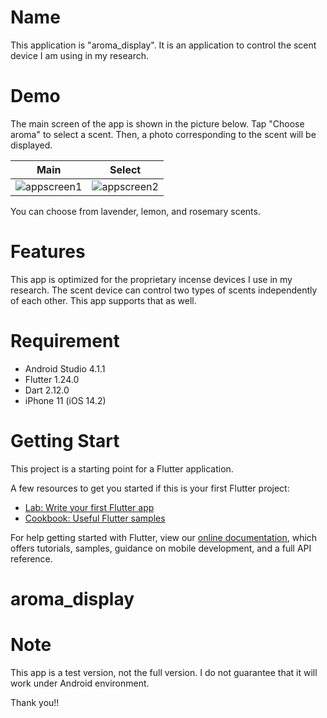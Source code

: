 # Name

This application is "aroma_display".
It is an application to control the scent device I am using in my research.

# Demo

The main screen of the app is shown in the picture below.
Tap "Choose aroma" to select a scent.
Then, a photo corresponding to the scent will be displayed.

|Main|Select|
|---|---|
|![appscreen1](https://user-images.githubusercontent.com/63706799/103330325-540a8680-4aa4-11eb-96d5-26b545f07e74.png)|![appscreen2](https://user-images.githubusercontent.com/63706799/103330541-486b8f80-4aa5-11eb-932c-a73cfa99bfe5.png)|


You can choose from lavender, lemon, and rosemary scents.

# Features

This app is optimized for the proprietary incense devices I use in my research.
The scent device can control two types of scents independently of each other.
This app supports that as well.

# Requirement

* Android Studio 4.1.1
* Flutter 1.24.0
* Dart 2.12.0
* iPhone 11 (iOS 14.2)

# Getting Start

This project is a starting point for a Flutter application.

A few resources to get you started if this is your first Flutter project:

- [Lab: Write your first Flutter app](https://flutter.dev/docs/get-started/codelab)
- [Cookbook: Useful Flutter samples](https://flutter.dev/docs/cookbook)

For help getting started with Flutter, view our
[online documentation](https://flutter.dev/docs), which offers tutorials,
samples, guidance on mobile development, and a full API reference.
# aroma_display

# Note

This app is a test version, not the full version.
I do not guarantee that it will work under Android environment.

Thank you!!
